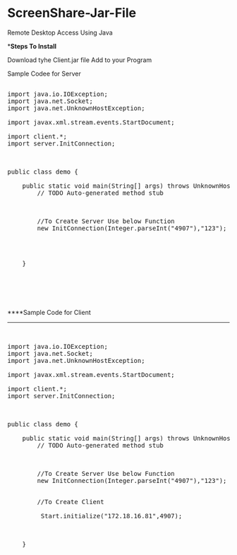 # ScreenShare-Jar-File
Remote Desktop Access Using Java


***Steps To Install**

Download tyhe Client.jar file
Add to your Program


Sample Codee for Server

<pre>

import java.io.IOException;
import java.net.Socket;
import java.net.UnknownHostException;

import javax.xml.stream.events.StartDocument;

import client.*;
import server.InitConnection;

 

public class demo {

	public static void main(String[] args) throws UnknownHostException, IOException {
		// TODO Auto-generated method stub

	 
		
		//To Create Server Use below Function
		new InitConnection(Integer.parseInt("4907"),"123");
		
		 
			
	   
	}

	
	
	
	
</pre>




****Sample Code for Client
****

<pre>  

import java.io.IOException;
import java.net.Socket;
import java.net.UnknownHostException;

import javax.xml.stream.events.StartDocument;

import client.*;
import server.InitConnection;

 

public class demo {

	public static void main(String[] args) throws UnknownHostException, IOException {
		// TODO Auto-generated method stub

	 
		
		//To Create Server Use below Function
		new InitConnection(Integer.parseInt("4907"),"123");
		
		
		//To Create Client
		
		 Start.initialize("172.18.16.81",4907);
		   
			
	   
	}

	
	
	
	
</pre>

